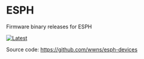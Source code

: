 # ESPH
Firmware binary releases for ESPH

[![Latest](https://img.shields.io/github/v/tag/wwns/esph?color=blue&label=last+release)](https://github.com/wwns/esph/releases)

Source code: https://github.com/wwns/esph-devices
